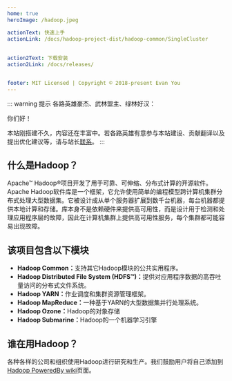 ```yaml
---
home: true
heroImage: /hadoop.jpeg

actionText: 快速上手 
actionLink: /docs/hadoop-project-dist/hadoop-common/SingleCluster
	
	
action2Text: 下载安装
action2Link: /docs/releases/


footer: MIT Licensed | Copyright © 2018-present Evan You
---
```


::: warning 提示
各路英雄豪杰、武林盟主、绿林好汉：
    
你们好！
    
本站刚搭建不久，内容还在丰富中。若各路英雄有意参与本站建设、贡献翻译以及提出优化建议等，请与站长[联系](/about/)。
:::
<div class="features">
  <div class="feature">
    <h2>什么是Hadoop？</h2>
    <p>Apache™ Hadoop®项目开发了用于可靠、可伸缩、分布式计算的开源软件。
Apache Hadoop软件库是一个框架，它允许使用简单的编程模型跨计算机集群分布式处理大型数据集。它被设计成从单个服务器扩展到数千台机器，每台机器都提供本地计算和存储。库本身不是依赖硬件来提供高可用性，而是设计用于检测和处理应用程序层的故障，因此在计算机集群上提供高可用性服务，每个集群都可能容易出现故障。</p>
  </div>
  <div class="feature">
    <h2>该项目包含以下模块</h2>
		<p>
      <ul>
        <li><b>Hadoop Common：</b>支持其它Hadoop模块的公共实用程序。</li>
        <li><b>Hadoop Distributed File System (HDFS™)：</b>提供对应用程序数据的高吞吐量访问的分布式文件系统。</li>
        <li><b>Hadoop YARN：</b>作业调度和集群资源管理框架。</li>
        <li><b>Hadoop MapReduce：</b>一种基于YARN的大型数据集并行处理系统。</li>
        <li><b>Hadoop Ozone：</b>Hadoop的对象存储</li>
        <li><b>Hadoop Submarine：</b>Hadoop的一个机器学习引擎</li>
      </ul>
    </p>
  </div>
  <div class="feature">
    <h2>谁在用Hadoop？</h2>
    <p>各种各样的公司和组织使用Hadoop进行研究和生产。我们鼓励用户将自己添加到<a href='https://cwiki.apache.org/confluence/display/hadoop/PoweredBy'>Hadoop PoweredBy wiki</a>页面。</p>
  </div>
</div>